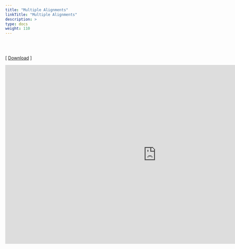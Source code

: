 ```yaml
---
title: "Multiple Alignments"
linkTitle: "Multiple Alignments"
description: >
type: docs
weight: 110
---
```


<br></br>

[ [Download](https://docs.google.com/presentation/d/1xi79COcnYJnbwPCCwUVF-pR9ET-8qD9eFMu34N_1mjE/edit?usp=sharing) ]

<iframe src="https://docs.google.com/presentation/d/e/2PACX-1vQTmnOt4NWwUkNluQmQoM_FzY-ETBhUNkrya3MiClksa3PtviPtsn0XKHu1AgqDRNEyRK1dZwOYVtAx/embed?start=false&loop=false&delayms=60000" frameborder="0" width="960" height="569" allowfullscreen="true" mozallowfullscreen="true" webkitallowfullscreen="true"></iframe>



